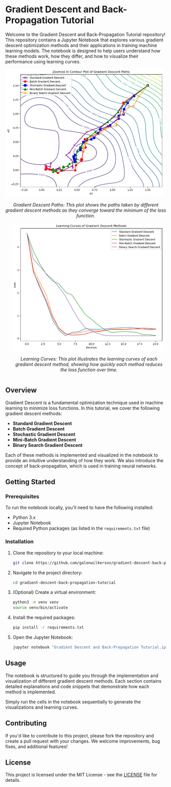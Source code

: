 # Gradient Descent and Back-Propagation Tutorial

Welcome to the Gradient Descent and Back-Propagation Tutorial repository! This repository contains a Jupyter Notebook that explores various gradient descent optimization methods and their applications in training machine learning models. The notebook is designed to help users understand how these methods work, how they differ, and how to visualize their performance using learning curves.

<p align="center">
  <div style="display: inline-block;">
    <img src="gradient_descent.png" alt="Gradient Descent Paths" height="400px">
    <p align="center"><em>Gradient Descent Paths: This plot shows the paths taken by different gradient descent methods as they converge toward the minimum of the loss function.</em></p>
  </div>
  <div style="display: inline-block; margin-left: 20px;">
    <img src="learning_curves.png" alt="Learning Curves" height="400px">
    <p align="center"><em>Learning Curves: This plot illustrates the learning curves of each gradient descent method, showing how quickly each method reduces the loss function over time.</em></p>
  </div>
</p>

## Overview

Gradient Descent is a fundamental optimization technique used in machine learning to minimize loss functions. In this tutorial, we cover the following gradient descent methods:

- **Standard Gradient Descent**
- **Batch Gradient Descent**
- **Stochastic Gradient Descent**
- **Mini-Batch Gradient Descent**
- **Binary Search Gradient Descent**

Each of these methods is implemented and visualized in the notebook to provide an intuitive understanding of how they work. We also introduce the concept of back-propagation, which is used in training neural networks.


## Getting Started

### Prerequisites

To run the notebook locally, you'll need to have the following installed:

- Python 3.x
- Jupyter Notebook
- Required Python packages (as listed in the `requirements.txt` file)

### Installation

1. Clone the repository to your local machine:

    ```bash
    git clone https://github.com/galenwilkerson/gradient-descent-back-propagation-tutorial.git
    ```

2. Navigate to the project directory:

    ```bash
    cd gradient-descent-back-propagation-tutorial
    ```

3. (Optional) Create a virtual environment:

    ```bash
    python3 -m venv venv
    source venv/bin/activate
    ```

4. Install the required packages:

    ```bash
    pip install -r requirements.txt
    ```

5. Open the Jupyter Notebook:

    ```bash
    jupyter notebook "Gradient Descent and Back-Propagation Tutorial.ipynb"
    ```

## Usage

The notebook is structured to guide you through the implementation and visualization of different gradient descent methods. Each section contains detailed explanations and code snippets that demonstrate how each method is implemented.

Simply run the cells in the notebook sequentially to generate the visualizations and learning curves.

## Contributing

If you'd like to contribute to this project, please fork the repository and create a pull request with your changes. We welcome improvements, bug fixes, and additional features!

## License

This project is licensed under the MIT License - see the [LICENSE](LICENSE) file for details.
